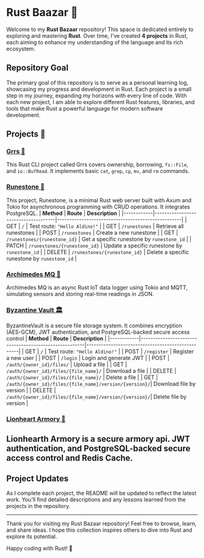 # Rust Baazar 🦀
Welcome to my **Rust Bazaar** repository! This space is dedicated entirely to exploring and mastering **Rust**. Over time, I've created **4 projects** in Rust, each aiming to enhance my understanding of the language and its rich ecosystem.

## **Repository Goal**

The primary goal of this repository is to serve as a personal learning log, showcasing my progress and development in Rust. Each project is a small step in my journey, expanding my horizons with every line of code. With each new project, I am able to explore different Rust features, libraries, and tools that make Rust a powerful language for modern software development.

## **Projects 🦀**

### [Grrs 🧨](./grrs)
This Rust CLI project called Grrs covers ownership, borrowing, `fs::File`, and `io::BufRead`. It implements basic `cat`, `grep`, `cp`, `mv`, and `rm` commands.

### [Runestone 🗿](./runestone)
This project, Runestone, is a minimal Rust web server built with Axum and Tokio for asynchronous programming with CRUD operations. It integrates PostgreSQL. 
| **Method** | **Route**                           | **Description**                                   |
|------------|-------------------------------------|---------------------------------------------------|
| GET        | `/`                                 | Test route: `"Hello Aldino!"`                     |
| GET        | `/runestones`                       | Retrieve all runestones                          |
| POST       | `/runestones`                       | Create a new runestone                            |
| GET        | `/runestones/{runestone_id}`        | Get a specific runestone by `runestone_id`        |
| PATCH      | `/runestones/{runestone_id}`        | Update a specific runestone by `runestone_id`     |
| DELETE     | `/runestones/{runestone_id}`        | Delete a specific runestone by `runestone_id`     |


### [Archimedes MQ 🛀](./archimedes-mq)
Archimedes MQ is an async Rust IoT data logger using Tokio and MQTT, simulating sensors and storing real-time readings in JSON.

### [Byzantine Vault 🏛️](./byzantine-vault/)
ByzantineVault is a secure file storage system. It combines encryption (AES-GCM), JWT authentication, and PostgreSQL-backed secure access control
| **Method** | **Route**                                             | **Description**                                  |
|------------|-------------------------------------------------------|--------------------------------------------------|
| GET        | `/`                                                   | Test route: `"Hello Aldino!"`                    |
| POST       | `/register`                                           | Register a new user                             |
| POST       | `/login`                                              | Login and generate JWT                          |
| POST       | `/auth/{owner_id}/files/`                             | Upload a file                                   |
| GET        | `/auth/{owner_id}/files/{file_name}/`                 | Download a file                                 |
| DELETE     | `/auth/{owner_id}/files/{file_name}/`                 | Delete a file                                   |
| GET        | `/auth/{owner_id}/files/{file_name}/version/{version}/`| Download file by version                           |
| DELETE     | `/auth/{owner_id}/files/{file_name}/version/{version}/`| Delete file by version                             |

### [Lionheart Armory 🦁](./byzantine-vault/)
Lionhearth Armory is a secure armory api. JWT authentication, and PostgreSQL-backed secure access control and Redis Cache.
---

## **Project Updates**

As I complete each project, the README will be updated to reflect the latest work. You’ll find detailed descriptions and any lessons learned from the projects in the repository.

---

Thank you for visiting my Rust Bazaar repository! Feel free to browse, learn, and share ideas. I hope this collection inspires others to dive into Rust and explore its potential.

Happy coding with Rust! 🚀
